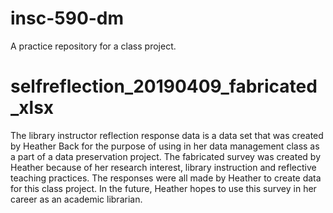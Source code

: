 # insc-590-dm
A practice repository for a class project.
# selfreflection_20190409_fabricated_xlsx
The library instructor reflection response data is a data set that was created by Heather Back for the purpose of using in her data management class as a part of a data preservation project.
The fabricated survey was created by Heather because of her research interest, library instruction and reflective teaching practices.
The responses were all made by Heather to create data for this class project.
In the future, Heather hopes to use this survey in her career as an academic librarian.
